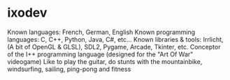 # ixodev
Known languages: French, German, English
Known programming languages: C, C++, Python, Java, C#, etc...
Known libraries & tools: Irrlicht, (A bit of OpenGL & GLSL), SDL2, Pygame, Arcade, Tkinter, etc.
Conceptor of the I++ programming language (designed for the "Art Of War" videogame)
Like to play the guitar, do stunts with the mountainbike, windsurfing, sailing, ping-pong and fitness
